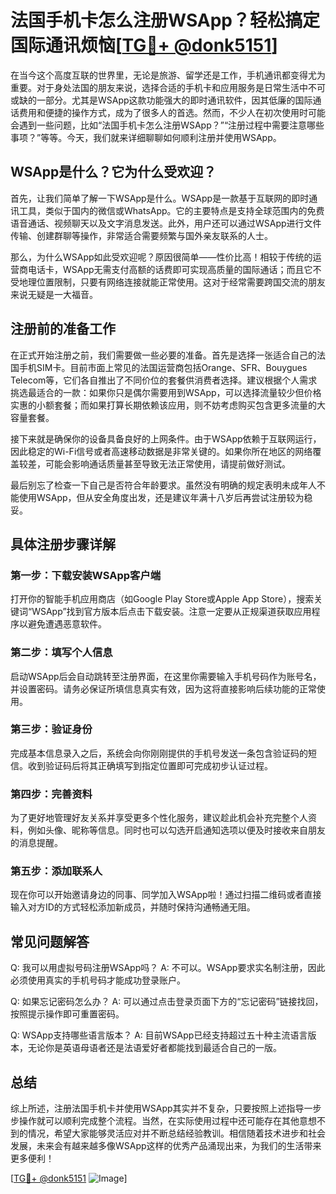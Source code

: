 # 法国手机卡怎么注册WSApp？轻松搞定国际通讯烦恼[[TG💪+ @donk5151](https://t.me/s/donk5151)]

在当今这个高度互联的世界里，无论是旅游、留学还是工作，手机通讯都变得尤为重要。对于身处法国的朋友来说，选择合适的手机卡和应用服务是日常生活中不可或缺的一部分。尤其是WSApp这款功能强大的即时通讯软件，因其低廉的国际通话费用和便捷的操作方式，成为了很多人的首选。然而，不少人在初次使用时可能会遇到一些问题，比如“法国手机卡怎么注册WSApp？”“注册过程中需要注意哪些事项？”等等。今天，我们就来详细聊聊如何顺利注册并使用WSApp。

## WSApp是什么？它为什么受欢迎？

首先，让我们简单了解一下WSApp是什么。WSApp是一款基于互联网的即时通讯工具，类似于国内的微信或WhatsApp。它的主要特点是支持全球范围内的免费语音通话、视频聊天以及文字消息发送。此外，用户还可以通过WSApp进行文件传输、创建群聊等操作，非常适合需要频繁与国外亲友联系的人士。

那么，为什么WSApp如此受欢迎呢？原因很简单——性价比高！相较于传统的运营商电话卡，WSApp无需支付高额的话费即可实现高质量的国际通话；而且它不受地理位置限制，只要有网络连接就能正常使用。这对于经常需要跨国交流的朋友来说无疑是一大福音。

## 注册前的准备工作

在正式开始注册之前，我们需要做一些必要的准备。首先是选择一张适合自己的法国手机SIM卡。目前市面上常见的法国运营商包括Orange、SFR、Bouygues Telecom等，它们各自推出了不同价位的套餐供消费者选择。建议根据个人需求挑选最适合的一款：如果你只是偶尔需要用到WSApp，可以选择流量较少但价格实惠的小额套餐；而如果打算长期依赖该应用，则不妨考虑购买包含更多流量的大容量套餐。

接下来就是确保你的设备具备良好的上网条件。由于WSApp依赖于互联网运行，因此稳定的Wi-Fi信号或者高速移动数据是非常关键的。如果你所在地区的网络覆盖较差，可能会影响通话质量甚至导致无法正常使用，请提前做好测试。

最后别忘了检查一下自己是否符合年龄要求。虽然没有明确的规定表明未成年人不能使用WSApp，但从安全角度出发，还是建议年满十八岁后再尝试注册较为稳妥。

## 具体注册步骤详解

### 第一步：下载安装WSApp客户端
打开你的智能手机应用商店（如Google Play Store或Apple App Store），搜索关键词“WSApp”找到官方版本后点击下载安装。注意一定要从正规渠道获取应用程序以避免遭遇恶意软件。

### 第二步：填写个人信息
启动WSApp后会自动跳转至注册界面，在这里你需要输入手机号码作为账号名，并设置密码。请务必保证所填信息真实有效，因为这将直接影响后续功能的正常使用。

### 第三步：验证身份
完成基本信息录入之后，系统会向你刚刚提供的手机号发送一条包含验证码的短信。收到验证码后将其正确填写到指定位置即可完成初步认证过程。

### 第四步：完善资料
为了更好地管理好友关系并享受更多个性化服务，建议趁此机会补充完整个人资料，例如头像、昵称等信息。同时也可以勾选开启通知选项以便及时接收来自朋友的消息提醒。

### 第五步：添加联系人
现在你可以开始邀请身边的同事、同学加入WSApp啦！通过扫描二维码或者直接输入对方ID的方式轻松添加新成员，并随时保持沟通畅通无阻。

## 常见问题解答

Q: 我可以用虚拟号码注册WSApp吗？
A: 不可以。WSApp要求实名制注册，因此必须使用真实的手机号码才能成功登录账户。

Q: 如果忘记密码怎么办？
A: 可以通过点击登录页面下方的“忘记密码”链接找回，按照提示操作即可重置密码。

Q: WSApp支持哪些语言版本？
A: 目前WSApp已经支持超过五十种主流语言版本，无论你是英语母语者还是法语爱好者都能找到最适合自己的一版。

## 总结

综上所述，注册法国手机卡并使用WSApp其实并不复杂，只要按照上述指导一步步操作就可以顺利完成整个流程。当然，在实际使用过程中还可能存在其他意想不到的情况，希望大家能够灵活应对并不断总结经验教训。相信随着技术进步和社会发展，未来会有越来越多像WSApp这样的优秀产品涌现出来，为我们的生活带来更多便利！

[[TG💪+ @donk5151](https://t.me/s/donk5151) ![Image](https://i.postimg.cc/rwNCRYN7/Snipaste-2025-04-30-17-27-05.png)]
